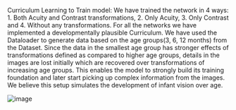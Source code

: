 Curriculum Learning to Train model:
We have trained the network in 4 ways: 1. Both Acuity and Contrast transformations, 2. Only Acuity,
3. Only Contrast and 4. Without any transformations. For all the networks we have implemented a
developmentally plausible Curriculum. We have used the Dataloader to generate data based on
the age groups(3, 6, 12 months) from the Dataset. Since the data in the smallest age group has
stronger effects of transformations defined as compared to higher age groups, details in the images
are lost initially which are recovered over transformations of increasing age groups.
This enables the model to strongly build its training foundation and later start picking up complex
information from the images.
We believe this setup simulates the development of infant vision over age.

![image](https://github.com/user-attachments/assets/b642248f-7dae-4c13-bd6a-752d5804223f)
